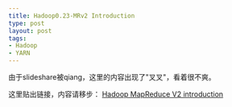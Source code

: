 ```yaml
--- 
title: Hadoop0.23-MRv2 Introduction
type: post
layout: post
tags: 
- Hadoop
- YARN
---
```


由于slideshare被qiang，这里的内容出现了"叉叉"，看着很不爽。

这里贴出链接，内容请移步： [Hadoop MapReduce V2 introduction](http://www.slideshare.net/Nourl/hadoop-023-mrv2introduction)
